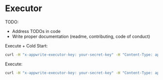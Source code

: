 # Executor

TODO:

- Address TODOs in code
- Write proper documentation (readme, contributing, code of conduct)

Execute + Cold Start:

```bash
curl -H "x-appwrite-executor-key: your-secret-key" -H "Content-Type: application/json" -X POST http://localhost:9900/v1/execution -d '{"payload":"Developers are awesome!","variables":{"customVariable":"secretVariable"},"runtimeId":"myruntime","image":"openruntimes/php:v2-8.0","source":"/storage/functions/php.tar.gz","entrypoint":"index.php"}' | jq
```

Execute:

```bash
curl -H "x-appwrite-executor-key: your-secret-key" -H "Content-Type: application/json" -X POST http://localhost:9900/v1/execution -d '{"payload":"Developers are awesome!","variables":{"customVariable":"secretVariable"},"runtimeId":"myruntime"}' | jq
```

